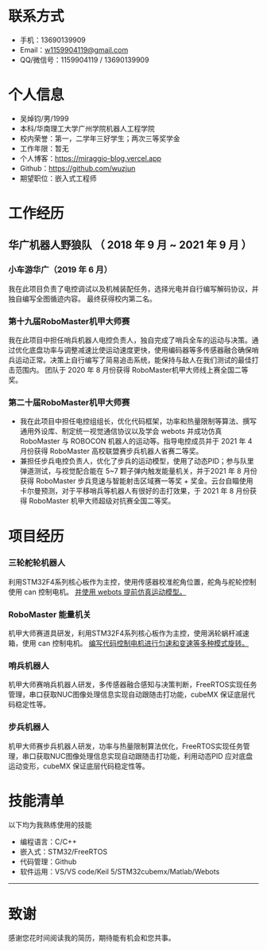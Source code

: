 # 联系方式

- 手机：13690139909
- Email：w1159904119@gmail.com
- QQ/微信号：1159904119 / 13690139909

# 个人信息

- 吴焯钧/男/1999
- 本科/华南理工大学广州学院机器人工程学院
- 校内荣誉：第一，二学年三好学生；两次三等奖学金
- 工作年限：暂无
- 个人博客：https://miraggio-blog.vercel.app
- Github：https://github.com/wuzjun
- 期望职位：嵌入式工程师

# 工作经历

## 华广机器人野狼队 （ 2018 年 9 月 ~ 2021 年 9 月 ）

### 小车游华广（2019 年 6 月）

我在此项目负责了电控调试以及机械装配任务，选择光电并自行编写解码协议，并独自编写全图循迹内容。
最终获得校内第二名。

### 第十九届RoboMaster机甲大师赛

我在此项目中担任哨兵机器人电控负责人，独自完成了哨兵全车的运动与决策。通过优化底盘功率与调整减速比使运动速度更快，使用编码器等多传感器融合确保哨兵运动正常。决策上自行编写了简易追击系统，能保持与敌人在我们测试的最佳打击范围内。
团队于 2020 年 8 月份获得 RoboMaster机甲大师线上赛全国二等奖。

### 第二十届RoboMaster机甲大师赛

- 我在此项目中担任电控组组长，优化代码框架，功率和热量限制等算法、撰写通用外设库、制定统一视觉通信协议以及学会 webots 并成功仿真 RoboMaster 与 ROBOCON 机器人的运动等。指导电控成员并于 2021 年 4 月份获得 RoboMaster 高校联盟赛步兵机器人省赛二等奖。
- 兼担任步兵电控负责人，优化了步兵的运动模型，使用了动态PID；参与队里弹道测试，与视觉配合能在 5~7 颗子弹内触发能量机关，并于2021 年 8 月份获得 RoboMaster 步兵竞速与智能射击区域赛一等奖 + 奖金。云台自瞄使用卡尔曼预测，对于平移哨兵等机器人有很好的击打效果，于 2021 年 8 月份获得 RoboMaster 机甲大师超级对抗赛全国二等奖。

# 项目经历

### 三轮舵轮机器人

利用STM32F4系列核心板作为主控，使用传感器校准舵角位置，舵角与舵轮控制使用 can 控制电机。
[并使用 webots 提前仿真运动模型。](https://github.com/wuzjun/Webots_Robot)

### RoboMaster 能量机关

机甲大师赛道具研发，利用STM32F4系列核心板作为主控，使用涡轮蜗杆减速箱，使用 can 控制电机。
[编写代码控制电机进行匀速和变速等多种模式旋转。](https://github.com/wuzjun/2021RoboMaster_Windmill)

### 哨兵机器人

机甲大师赛哨兵机器人研发，多传感器融合感知与决策判断，FreeRTOS实现任务管理，串口获取NUC图像处理信息实现自动跟随击打功能，cubeMX 保证底层代码稳定性等。

### 步兵机器人

机甲大师赛步兵机器人研发，功率与热量限制算法优化，FreeRTOS实现任务管理，串口获取NUC图像处理信息实现自动跟随击打功能，利用动态PID 应对底盘运动变形，cubeMX 保证底层代码稳定性等。

# 技能清单

以下均为我熟练使用的技能

- 编程语言：C/C++
- 嵌入式：STM32/FreeRTOS
- 代码管理：Github
- 软件运用：VS/VS code/Keil 5/STM32cubemx/Matlab/Webots

---

# 致谢

感谢您花时间阅读我的简历，期待能有机会和您共事。
